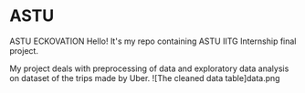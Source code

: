 # ASTU
ASTU ECKOVATION 
Hello!
It's my repo containing ASTU  IITG Internship final project.

My project deals with preprocessing of data and exploratory data analysis on dataset of the trips made by Uber.
![The cleaned data table]data.png
